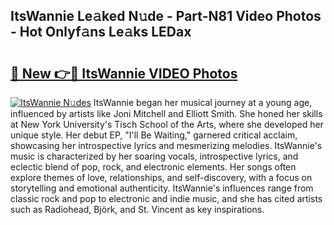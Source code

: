 ## ItsWannie Le𝚊ked N𝚞de - Part-N81 Video Photos - Hot Onlyf𝚊ns Le𝚊ks LEDax

# <h2><a href="http://ab81482.deff.icu/?id=ItsWannie">🔗 New 👉🔴 ItsWannie VIDEO Photos</a></h2>

[![ItsWannie N𝚞des](https://i.imgur.com/rIISA9y.gif)](http://ab81482.deff.icu/?id=ItsWannie)
ItsWannie began her musical journey at a young age, influenced by artists like Joni Mitchell and Elliott Smith. She honed her skills at New York University's Tisch School of the Arts, where she developed her unique style. Her debut EP, "I'll Be Waiting," garnered critical acclaim, showcasing her introspective lyrics and mesmerizing melodies. ItsWannie's music is characterized by her soaring vocals, introspective lyrics, and eclectic blend of pop, rock, and electronic elements. Her songs often explore themes of love, relationships, and self-discovery, with a focus on storytelling and emotional authenticity. ItsWannie's influences range from classic rock and pop to electronic and indie music, and she has cited artists such as Radiohead, Björk, and St. Vincent as key inspirations.
